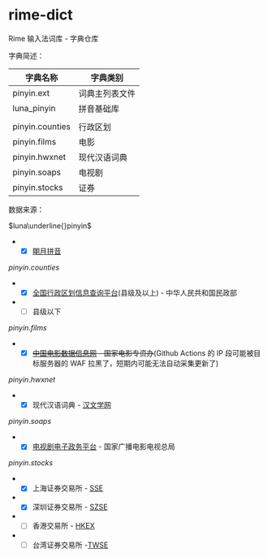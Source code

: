 # rime-dict

Rime 输入法词库 - 字典仓库


字典简述：

|字典名称|字典类别|
|---|---|
|pinyin.ext|词典主列表文件|
|luna_pinyin|拼音基础库|
|||
|pinyin.counties|行政区划|
|pinyin.films|电影|
|pinyin.hwxnet|现代汉语词典|
|pinyin.soaps|电视剧|
|pinyin.stocks|证券|



数据来源：

$luna\underline{}pinyin$
- - [x] [朙月拼音](https://github.com/rime/rime-luna-pinyin)

$pinyin.counties$
- - [x] [全国行政区划信息查询平台](http://xzqh.mca.gov.cn/map)(县级及以上) - 中华人民共和国民政部
- - [ ] 县级以下

$pinyin.films$
- - [x] ~~[中国电影数据信息网](https://www.zgdypw.cn/) - 国家电影专资办~~(Github Actions 的 IP 段可能被目标服务器的 WAF 拉黑了，短期内可能无法自动采集更新了)

$pinyin.hwxnet$
- - [x] 现代汉语词典 - [汉文学网](https://cd.hwxnet.com/)

$pinyin.soaps$
- - [x] [电视剧电子政务平台](https://dsj.nrta.gov.cn/index.shanty) - 国家广播电影电视总局

$pinyin.stocks$
- - [x] 上海证券交易所 - [SSE](http://www.sse.com.cn/)
- - [x] 深圳证券交易所 - [SZSE](http://www.szse.cn/)
- - [ ] 香港交易所 - [HKEX](https://www.hkex.com.hk/)
- - [ ] 台湾证券交易所 -[TWSE](https://www.twse.com.tw/)
